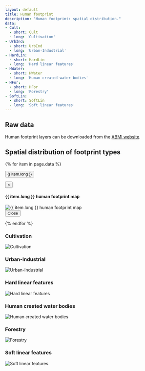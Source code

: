 ```yaml
---
layout: default
title: Human footprint
description: "Human footprint: spatial distribution."
data:
- Cult:
  - short: Cult
  - long: 'Cultivation'
- UrbInd:
  - short: UrbInd
  - long: 'Urban-Industrial'
- HardLin:
  - short: HardLin
  - long: 'Hard linear features'
- HWater:
  - short: HWater
  - long: 'Human created water bodies'
- HFor:
  - short: HFor
  - long: 'Forestry'
- SoftLin:
  - short: SoftLin
  - long: 'Soft linear features'
---
```


## Raw data

Human footprint layers can be downloaded from the
[ABMI website](http://abmi.ca/home/data/gis-data/human-footprint-download.html?scroll=true).

## Spatial distribution of footprint types

{% for item in page.data %}

<button type="button" class="btn btn-primary" data-toggle="modal" data-target="#modal-{{ item.short }}">{{ item.long }}</button>

<div class="modal fade" id="modal-{{ item.short }}" tabindex="-1" role="dialog" aria-labelledby="modal-{{ item.short }}-label">
  <div class="modal-dialog" role="document">
    <div class="modal-content">
      <div class="modal-header">
        <button type="button" class="close" data-dismiss="modal" aria-label="Close"><span aria-hidden="true">&times;</span></button>
        <h4 class="modal-title" id="modal-lichens-label">{{ item.long }} human footprint map</h4>
      </div>
      <div class="modal-body">
        <img src="{{ site.contents }}/geospatial/footprint/{{ item.short }}.png" class="img-responsive" alt="{{ item.long }} human footprint map"/>
      </div>
      <div class="modal-footer">
        <button type="button" class="btn btn-default" data-dismiss="modal">Close</button>
      </div>
    </div>
  </div>
</div>

{% endfor %}


<div class="row">

<div class="col-6 col-sm-6 col-lg-6">
<h3>Cultivation</h3>
<img src="{{ site.contents }}/geospatial/footprint/Cult.png" class="img-responsive" alt="Cultivation">
</div>

<div class="col-6 col-sm-6 col-lg-6">
<h3>Urban-Industrial</h3>
<img src="{{ site.contents }}/geospatial/footprint/UrbInd.png" class="img-responsive" alt="Urban-Industrial">
</div>

<div class="col-6 col-sm-6 col-lg-6">
<h3>Hard linear features</h3>
<img src="{{ site.contents }}/geospatial/footprint/HardLin.png" class="img-responsive" alt="Hard linear features">
</div>

<div class="col-6 col-sm-6 col-lg-6">
<h3>Human created water bodies</h3>
<img src="{{ site.contents }}/geospatial/footprint/HWater.png" class="img-responsive" alt="Human created water bodies">
</div>

<div class="col-6 col-sm-6 col-lg-6">
            <h3>Forestry</h3>
<img src="{{ site.contents }}/geospatial/footprint/HFor.png" class="img-responsive" alt="Forestry">
</div>

<div class="col-6 col-sm-6 col-lg-6">
            <h3>Soft linear features</h3>
<img src="{{ site.contents }}/geospatial/footprint/SoftLin.png" class="img-responsive" alt="Soft linear features">
</div>

</div>

